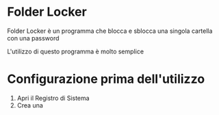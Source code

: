 # Folder Locker
Folder Locker è un programma che blocca e sblocca una singola cartella con una password

L'utilizzo di questo programma è molto semplice

# Configurazione prima dell'utilizzo

1. Apri il Registro di Sistema 
2. Crea una 

